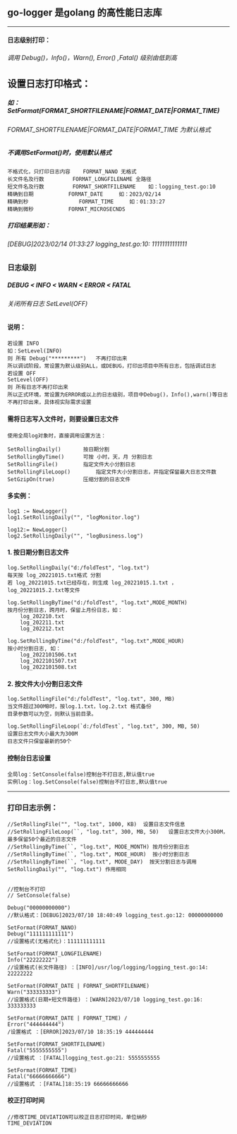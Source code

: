 ## go-logger 是golang 的高性能日志库

------------

#### 日志级别打印：

###### 调用 Debug()，Info()，Warn(), Error() ,Fatal() 级别由低到高

## 设置日志打印格式：

##### 如： SetFormat(FORMAT_SHORTFILENAME|FORMAT_DATE|FORMAT_TIME)

###### FORMAT_SHORTFILENAME|FORMAT_DATE|FORMAT_TIME 为默认格式

##### 不调用SetFormat()时，使用默认格式

	不格式化，只打印日志内容	FORMAT_NANO	无格式
	长文件名及行数			FORMAT_LONGFILENAME	全路径
	短文件名及行数			FORMAT_SHORTFILENAME	如：logging_test.go:10
	精确到日期			FORMAT_DATE		如：2023/02/14
	精确到秒				FORMAT_TIME		如：01:33:27
	精确到微秒			FORMAT_MICROSECNDS

##### 打印结果形如：

###### [DEBUG]2023/02/14 01:33:27 logging_test.go:10: 11111111111111

### 日志级别

#####  DEBUG < INFO < WARN < ERROR < FATAL

###### 关闭所有日志 SetLevel(OFF)

#### 说明：

	若设置 INFO
	如：SetLevel(INFO)
	则 所有 Debug("*********")   不再打印出来
	所以调试阶段，常设置为默认级别ALL，或DEBUG，打印出项目中所有日志，包括调试日志
	若设置 OFF
	SetLevel(OFF)
	则 所有日志不再打印出来
	所以正式环境，常设置为ERROR或以上的日志级别，项目中Debug()，Info(),warn()等日志不再打印出来，具体视实际需求设置
	

#### 需将日志写入文件时，则要设置日志文件

	使用全局log对象时，直接调用设置方法：

	SetRollingDaily()		按日期分割
	SetRollingByTime()		可按 小时，天，月 分割日志
	SetRollingFile()		指定文件大小分割日志
	SetRollingFileLoop()		指定文件大小分割日志，并指定保留最大日志文件数
	SetGzipOn(true)			压缩分割的日志文件 

#### 多实例：

	log1 := NewLogger()
	log1.SetRollingDaily("", "logMonitor.log")
	 
	log12:= NewLogger()
	log2.SetRollingDaily("", "logBusiness.log")

#### 1. 按日期分割日志文件

	log.SetRollingDaily("d:/foldTest", "log.txt")
	每天按 log_20221015.txt格式 分割
	若 log_20221015.txt已经存在，则生成 log_20221015.1.txt ，log_20221015.2.txt等文件
	
	log.SetRollingByTime("d:/foldTest", "log.txt",MODE_MONTH)
	按月份分割日志，跨月时，保留上月份日志，如：
		log_202210.txt
		log_202211.txt
		log_202212.txt
	
	log.SetRollingByTime("d:/foldTest", "log.txt",MODE_HOUR)
	按小时分割日志, 如：
		log_2022101506.txt
		log_2022101507.txt
		log_2022101508.txt

#### 2. 按文件大小分割日志文件

	log.SetRollingFile("d:/foldTest", "log.txt", 300, MB)
	当文件超过300MB时，按log.1.txt，log.2.txt 格式备份
	目录参数可以为空，则默认当前目录。
	
	log.SetRollingFileLoop(`d:/foldTest`, "log.txt", 300, MB, 50) 
	设置日志文件大小最大为300M
	日志文件只保留最新的50个

#### 控制台日志设置

	全局log：SetConsole(false)控制台不打日志,默认值true
	实例log：log.SetConsole(false)控制台不打日志,默认值true

***

### 打印日志示例：

	//SetRollingFile("", "log.txt", 1000, KB)  设置日志文件信息
	//SetRollingFileLoop(``, "log.txt", 300, MB, 50)   设置日志文件大小300M，最多保留50个最近的日志文件
	//SetRollingByTime(``, "log.txt", MODE_MONTH) 按月份分割日志
	//SetRollingByTime(``, "log.txt", MODE_HOUR)  按小时分割日志
	//SetRollingByTime(``, "log.txt", MODE_DAY)  按天分割日志与调用SetRollingDaily("", "log.txt") 作用相同
	
	
	//控制台不打印
	// SetConsole(false)
	
	Debug("00000000000")
	//默认格式：[DEBUG]2023/07/10 18:40:49 logging_test.go:12: 00000000000

	SetFormat(FORMAT_NANO) 
	Debug("111111111111")
	//设置格式(无格式化)：111111111111

	SetFormat(FORMAT_LONGFILENAME) 
	Info("22222222")
	//设置格式(长文件路径) ：[INFO]/usr/log/logging/logging_test.go:14: 22222222

	SetFormat(FORMAT_DATE | FORMAT_SHORTFILENAME) 
	Warn("333333333")
	//设置格式(日期+短文件路径) ：[WARN]2023/07/10 logging_test.go:16: 333333333

	SetFormat(FORMAT_DATE | FORMAT_TIME) /
	Error("444444444")
	/设置格式 ：[ERROR]2023/07/10 18:35:19 444444444
	
	SetFormat(FORMAT_SHORTFILENAME)
	Fatal("5555555555")
	//设置格式 ：[FATAL]logging_test.go:21: 5555555555

	SetFormat(FORMAT_TIME)
	Fatal("66666666666")
	//设置格式 ：[FATAL]18:35:19 66666666666

#### 校正打印时间

	//修改TIME_DEVIATION可以校正日志打印时间，单位纳秒
	TIME_DEVIATION 
